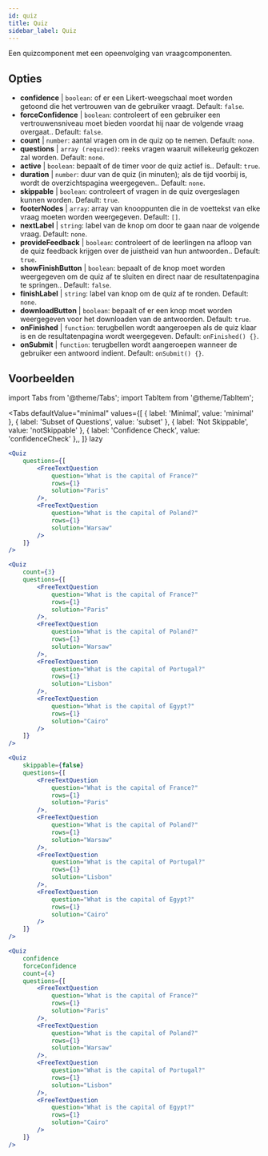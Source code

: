 ```yaml
---
id: quiz 
title: Quiz
sidebar_label: Quiz
---
```


Een quizcomponent met een opeenvolging van vraagcomponenten.

## Opties

* __confidence__ | `boolean`: of er een Likert-weegschaal moet worden getoond die het vertrouwen van de gebruiker vraagt. Default: `false`.
* __forceConfidence__ | `boolean`: controleert of een gebruiker een vertrouwensniveau moet bieden voordat hij naar de volgende vraag overgaat.. Default: `false`.
* __count__ | `number`: aantal vragen om in de quiz op te nemen. Default: `none`.
* __questions__ | `array (required)`: reeks vragen waaruit willekeurig gekozen zal worden. Default: `none`.
* __active__ | `boolean`: bepaalt of de timer voor de quiz actief is.. Default: `true`.
* __duration__ | `number`: duur van de quiz (in minuten); als de tijd voorbij is, wordt de overzichtspagina weergegeven.. Default: `none`.
* __skippable__ | `boolean`: controleert of vragen in de quiz overgeslagen kunnen worden. Default: `true`.
* __footerNodes__ | `array`: array van knooppunten die in de voettekst van elke vraag moeten worden weergegeven. Default: `[]`.
* __nextLabel__ | `string`: label van de knop om door te gaan naar de volgende vraag. Default: `none`.
* __provideFeedback__ | `boolean`: controleert of de leerlingen na afloop van de quiz feedback krijgen over de juistheid van hun antwoorden.. Default: `true`.
* __showFinishButton__ | `boolean`: bepaalt of de knop moet worden weergegeven om de quiz af te sluiten en direct naar de resultatenpagina te springen.. Default: `false`.
* __finishLabel__ | `string`: label van knop om de quiz af te ronden. Default: `none`.
* __downloadButton__ | `boolean`: bepaalt of er een knop moet worden weergegeven voor het downloaden van de antwoorden. Default: `true`.
* __onFinished__ | `function`: terugbellen wordt aangeroepen als de quiz klaar is en de resultatenpagina wordt weergegeven. Default: `onFinished() {}`.
* __onSubmit__ | `function`: terugbellen wordt aangeroepen wanneer de gebruiker een antwoord indient. Default: `onSubmit() {}`.


## Voorbeelden

import Tabs from '@theme/Tabs';
import TabItem from '@theme/TabItem';

<Tabs
    defaultValue="minimal"
    values={[
        { label: 'Minimal', value: 'minimal' },
        { label: 'Subset of Questions', value: 'subset' },
        { label: 'Not Skippable', value: 'notSkippable' },
        { label: 'Confidence Check', value: 'confidenceCheck' },,
    ]}
    lazy
>

<TabItem value="minimal">

```jsx live
<Quiz
    questions={[
        <FreeTextQuestion 
            question="What is the capital of France?" 
            rows={1} 
            solution="Paris" 
        />,
        <FreeTextQuestion 
            question="What is the capital of Poland?" 
            rows={1} 
            solution="Warsaw" 
        />
    ]}
/>
```
</TabItem>

<TabItem value="subset">

```jsx live
<Quiz
    count={3}
    questions={[
        <FreeTextQuestion 
            question="What is the capital of France?" 
            rows={1} 
            solution="Paris" 
        />,
        <FreeTextQuestion 
            question="What is the capital of Poland?" 
            rows={1} 
            solution="Warsaw" 
        />,
        <FreeTextQuestion 
            question="What is the capital of Portugal?" 
            rows={1} 
            solution="Lisbon" 
        />,     
        <FreeTextQuestion 
            question="What is the capital of Egypt?" 
            rows={1} 
            solution="Cairo" 
        />
    ]}
/>
```
</TabItem>

<TabItem value="notSkippable" >

```jsx live
<Quiz
    skippable={false}
    questions={[
        <FreeTextQuestion 
            question="What is the capital of France?" 
            rows={1} 
            solution="Paris" 
        />,
        <FreeTextQuestion 
            question="What is the capital of Poland?" 
            rows={1} 
            solution="Warsaw" 
        />,
        <FreeTextQuestion 
            question="What is the capital of Portugal?" 
            rows={1} 
            solution="Lisbon" 
        />,     
        <FreeTextQuestion 
            question="What is the capital of Egypt?" 
            rows={1} 
            solution="Cairo" 
        />
    ]}
/>
```
</TabItem>

<TabItem value="confidenceCheck">

```jsx live
<Quiz
    confidence
    forceConfidence
    count={4}
    questions={[
        <FreeTextQuestion 
            question="What is the capital of France?" 
            rows={1} 
            solution="Paris" 
        />,
        <FreeTextQuestion 
            question="What is the capital of Poland?" 
            rows={1} 
            solution="Warsaw" 
        />,
        <FreeTextQuestion 
            question="What is the capital of Portugal?" 
            rows={1} 
            solution="Lisbon" 
        />,     
        <FreeTextQuestion 
            question="What is the capital of Egypt?" 
            rows={1} 
            solution="Cairo" 
        />
    ]}
/>
```
</TabItem>

</Tabs>
